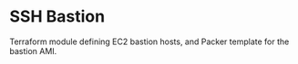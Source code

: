 # SSH Bastion

Terraform module defining EC2 bastion hosts, and Packer template for the bastion AMI.
